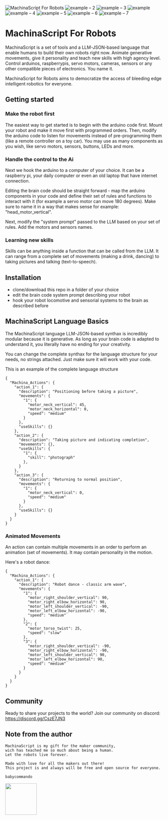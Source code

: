 

![MachinaScript For Robots](https://github.com/babycommando/machinascript/assets/71618056/9cf321ae-187f-414d-84a2-c2690c78394a)
![example – 2](https://github.com/babycommando/machinascript/assets/71618056/c00c28eb-20e2-466e-8991-62a821cc2408)
![example – 3](https://github.com/babycommando/machinascript/assets/71618056/f4e3f545-a4f6-4731-bbb9-474b75670b7f)
![example](https://github.com/babycommando/machinascript/assets/71618056/5ef748bc-8334-4e10-99bd-19dcc6229021)
![example – 4](https://github.com/babycommando/machinascript-for-robots/assets/71618056/2c18b953-bf94-4559-825a-da5fd5c61295)
![example – 5](https://github.com/babycommando/machinascript-for-robots/assets/71618056/2427ca37-47b5-45a1-8b44-8af446bac698)
![example – 6](https://github.com/babycommando/machinascript-for-robots/assets/71618056/f6c761c3-caca-42e0-865d-37b8002fa512)
![example – 7](https://github.com/babycommando/machinascript-for-robots/assets/71618056/a6cd7442-2705-49fc-87ed-263b809feb1d)

# MachinaScript For Robots 
MachinaScript is a set of tools and a LLM-JSON-based language that enable humans to build their own robots right now.
Animate generative movements, give it personality and teach new skills with high agency level.
Control arduinos, raspberrypis, servo motors, cameras, sensors or any other compatible pieces of electronics. You name it.

MachinaScript for Robots aims to democratize the access of bleeding edge intelligent robotics for everyone.

## Getting started
### Make the robot first
The easiest way to get started is to begin with the arduino code first.
Mount your robot and make it move first with programmed orders.
Then, modify the arduino code to listen for movements instead of pre-programming them (like a remote controller on a toy car).
You may use as many components as you wish, like servo motors, sensors, buttons, LEDs and more.

### Handle the control to the Ai
Next we hook the arduino to a computer of your choice. It can be a raspberry pi, your daily computer or even an old laptop that have internet connection.

Editing the brain code should be straight forward - map the arduino components in your code and define their set of rules and functions to interact with it (for example a servo motor can move 180 degrees). Make sure to name it in a way that makes sense for example: "head_motor_vertical".

Next, modify the "system prompt" passed to the LLM based on your set of rules. Add the motors and sensors names.

### Learning new skills
Skills can be anything inside a function that can be called from the LLM. It can range from a complete set of movements (making a drink, dancing) to taking pictures and talking (text-to-speech).

## Installation
- clone/download this repo in a folder of your choice
- edit the brain code system prompt describing your robot
- hook your robot locomotive and sensorial systems to the brain as described before

## MachinaScript Language Basics
The MachinaScript language LLM-JSON-based synthax is incredibly modular because it is generative. As long as your brain code is adapted to understand it, you literally have no ending for your creativity.

You can change the complete synthax for the language structure for your needs, no strings attached. Just make sure it will work with your code.

This is an example of the complete language structure
```
{
  "Machina_Actions": {
    "action_1": {
      "description": "Positioning before taking a picture",
      "movements": {
        "1": {
          "motor_neck_vertical": 45,
          "motor_neck_horizontal": 0,
          "speed": "medium"
        }
      },
      "useSkills": {}
    },
    "action_2": {
      "description": "Taking picture and indicating completion",
      "movements": {},
      "useSkills": {
        "1": {
          "skill": "photograph"
        },
      }
    },
    "action_3": {
      "description": "Returning to normal position",
      "movements": {
        "1": {
          "motor_neck_vertical": 0,
          "speed": "medium"
        }
      },
      "useSkills": {}
    }
  }
}
```

### Animated Movements
An action can contain multiple movements in an order to perform an animation (set of movements). It may contain personality in the motion.

Here's a robot dance:
```
{
  "Machina_Actions": {
    "action_1": {
      "description": "Robot dance - classic arm wave",
      "movements": {
        "1": {
          "motor_right_shoulder_vertical": 90,
          "motor_right_elbow_horizontal": 90,
          "motor_left_shoulder_vertical": -90,
          "motor_left_elbow_horizontal": -90,
          "speed": "medium"
        },
        "2": {
          "motor_torso_twist": 25,
          "speed": "slow"
        },
        "3": {
          "motor_right_shoulder_vertical": -90,
          "motor_right_elbow_horizontal": -90,
          "motor_left_shoulder_vertical": 90,
          "motor_left_elbow_horizontal": 90,
          "speed": "medium"
        }
      }
    }
  }
}
```

## Community
Ready to share your projects to the world?
Join our community on discord:
https://discord.gg/CszE7JN3

## Note from the author
```
MachinaScript is my gift for the maker community,
wich has teached me so much about being a human.
Let the robots live forever.

Made with love for all the makers out there!
This project is and always will be free and open source for everyone.

babycommando
```

<img src="https://github.com/babycommando/machinascript-for-robots/assets/71618056/9b9463ba-c32c-4169-acbe-2f2418a8116a" width="100" height="100">
